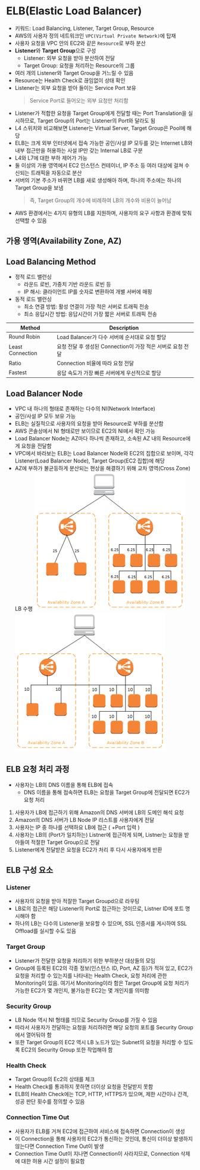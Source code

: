 # ELB(Elastic Load Balancer)
- 키워드: Load Balancing, Listener, Target Group, Resource
- AWS의 사용자 정의 네트워크인 ```VPC(Virtual Private Network)```에 탑재
- 사용자 요청을 VPC 안의 EC2와 같은 ```Resource```로 부하 분산
- <b>Listener</b>와 <b>Target Group</b>으로 구성
  - Listener: 외부 요청을 받아 분산하여 전달
  - Target Group: 요청을 처리하는 Resource의 그룹
- 여러 개의 Listener와 Target Group을 거느릴 수 있음
- Resource는 Health Check로 끊임없이 상태 확인
- Listener는 외부 요청을 받아 들이는 Service Port 보유
  > Service Port로 들어오는 외부 요청만 처리함
- Listener가 적합한 요청을 Target Group에게 전달할 때는 Port Translation을 실시하므로, Target Group의 Port는 Listener의 Port와 달라도 됨
- L4 스위치와 비교해보면 Listener는 Virtual Server, Target Group은 Pool에 해당
- ELB는 크게 외부 인터넷에서 접속 가능한 공인/사설 IP 모두를 갖는 Internet LB와 내부 접근만을 허용하는 사설 IP만 갖는 Internal LB로 구분
- L4와 L7에 대한 부하 제어가 가능
- 둘 이상의 가용 영역에서 EC2 인스턴스 컨테이너, IP 주소 등 여러 대상에 걸쳐 수신되는 트래픽을 자동으로 분산
- 서버의 기본 주소가 바뀌면 LB를 새로 생성해아 하며, 하나의 주소에는 하나의 Target Group을 보냄
  > 즉, Target Group의 개수에 비례하여 LB의 개수와 비용이 늘어남
- AWS 환경에서는 4가지 유형의 LB를 지원하며, 사용자의 요구 사항과 환경에 맞춰 선택할 수 있음


## 가용 영역(Availability Zone, AZ)


## Load Balancing Method

- 정적 로드 밸런싱
  - 라운드 로빈, 가중치 기반 라운드 로빈 등
  - IP 해시: 클라이언트 IP를 숫자로 변환하여 개별 서버에 매핑
- 동적 로드 밸런싱
  - 최소 연결 방법: 활성 연결이 가장 적은 서버로 트래픽 전송
  - 최소 응답시간 방법: 응답시간이 가장 짧은 서버로 트래픽 전송

|Method|Description|
|---|---|
|Round Robin|Load Balancer가 다수 서버에 순서대로 요청 할당|
|Least Connection|요청 전달 후 생성된 Connection이 가장 적은 서버로 요청 전달|
|Ratio|Connection 비율에 따라 요청 전달|
|Fastest|응답 속도가 가장 빠른 서버에게 우선적으로 할당|

## Load Balancer Node
- VPC 내 하나의 형태로 존재하는 다수의 NI(Network Interface)
- 공인/사설 IP 모두 보유 가능
- ELB는 실질적으로 사용자의 요청을 받아 Resource로 부하를 분산함
- AWS 콘솔상에서 NI 형태로만 보이므로 EC2의 NI에서 확인 가능
- Load Balancer Node는 AZ마다 하나씩 존재하고, 소속된 AZ 내의 Resource에게 요청을 전달함
- VPC에서 바라보는 ELB는 Load Balancer Node와 EC2의 집합으로 보이며, 각각 Listener(Load Balancer Node), Target Group(EC2 집합)에 해당
- AZ에 부하가 불균등하게 분산되는 현상을 해결하기 위해 교차 영역(Cross Zone) LB 수행
![alt text](../images/cloud/lb_error.png)
![alt text](../images/cloud/lb_cross.png)


## ELB 요청 처리 과정
- 사용자는 LB의 DNS 이름을 통해 ELB에 접속
  - DNS 이름을 통해 접속하면 ELB는 요청을 Target Group에 전달되면 EC2가 요청 처리

1. 사용자가 LB에 접근하기 위해 Amazon의 DNS 서버에 LB의 도메인 해석 요청
2. Amazon의 DNS 서버가 LB Node IP 리스트를 사용자에게 전달
3. 사용자는 IP 중 하나를 선택하요 LB에 접근 ( +Port 입력 )
4. 사용자는 LB의 (Port가 일치하는) Listner에 접근하게 되며, Listner는 요청을 받아들여 적절한 Target Group으로 전달
5. Listener에게 전달받은 요청을 EC2가 처리 후 다시 사용자에게 반환


## ELB 구성 요소

### Listener
- 사용자의 요청을 받아 적잘한 Target Groupd으로 라우팅
- LB로의 접근은 해당 Listener의 Port로 접근하는 것이므로, Listner ID에 포트 명시해야 함
- 하나의 LB는 다수의 Listener을 보유할 수 있으며, SSL 인증서를 게시하여 SSL Offload를 실시할 수도 있음

### Target Group
- Listener가 전달한 요청을 처리하기 위한 부하분산 대상들의 모임
- Group에 등록된 EC2의 각종 정보(인스턴스 ID, Port, AZ 등)가 적혀 있고, EC2가 요청을 처리할 수 있는지를 나타내는 Health Check, 요청 처리에 관한 Monitoring이 있음. 여기서 Monitoring이라 함은 Target Group에 요청 처리가 가능한 EC2가 몇 개인지, 불가능한 EC2는 몇 개인지를 의미함

### Security Group
- LB Node 역시 NI 형태를 띄므로 Security Group를 가질 수 있음
- 따라서 사용자가 전달하는 요청을 처리하려면 해당 요청의 포트를 Security Group에서 열어둬야 함
- 또한 Target Group의 EC2 역시 LB 노드가 있는 Subnet의 요청을 처리할 수 있도록 EC2의 Security Group 또한 작업해야 함

### Health Check
- Target Group의 Ec2의 상태를 체크
- Health Check를 통과하지 못하면 더이상 요청을 전달받지 못함
- ELB의 Health Check에는 TCP, HTTP, HTTPS가 있으며, 제한 시간이나 간격, 성공 판단 횟수를 정의할 수 있음

### Connection Time Out
- 사용자가 ELB를 거쳐 EC2에 접근하여 서비스에 접속하면 Connection이 생성
- 이 Connection을 통해 사용자의 EC2가 통신하는 것인데, 통신이 더이상 발생하지 않는다면 Connection Time Out이 발생
- Connection Time Out이 지나면 Connection이 사라지므로, Connection 삭제에 대한 허용 시간 설정이 필요함 